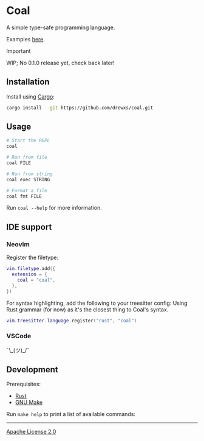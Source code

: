 # Coal

A simple type-safe programming language.

Examples [here](/docs/examples.md).

> [!IMPORTANT]
> WIP; No 0.1.0 release yet, check back later!

## Installation

Install using [Cargo](https://www.rust-lang.org/tools/install):

```sh
cargo install --git https://github.com/drewxs/coal.git
```

## Usage

```sh
# Start the REPL
coal

# Run from file
coal FILE

# Run from string
coal exec STRING

# Format a file
coal fmt FILE
```

Run `coal --help` for more information.

## IDE support

### Neovim

Register the filetype:

```lua
vim.filetype.add({
  extension = {
    coal = "coal",
  },
})
```

For syntax highlighting, add the following to your treesitter config:
Using Rust grammar (for now) as it's the closest thing to Coal's syntax.

```lua
vim.treesitter.language.register("rust", "coal")
```

### VSCode

¯\\\_(ツ)\_/¯

## Development

Prerequisites:

- [Rust](https://www.rust-lang.org/tools/install)
- [GNU Make](https://www.gnu.org/software/make)

Run `make help` to print a list of available commands:

---

[Apache License 2.0](https://github.com/drewxs/coal/blob/main/LICENSE)

